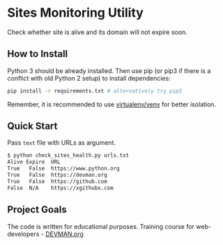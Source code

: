 # Sites Monitoring Utility

Check whether site is alive and its domain will not expire soon.

## How to Install

Python 3 should be already installed. Then use pip (or pip3 if there is a conflict with old Python 2 setup) to install dependencies:

```bash
pip install -r requirements.txt # alternatively try pip3
```

Remember, it is recommended to use [virtualenv/venv](https://devman.org/encyclopedia/pip/pip_virtualenv/) for better isolation.

## Quick Start

Pass `text` file with URLs as argument.

```bash
$ python check_sites_health.py urls.txt
Alive Expire  URL
True   False  https://www.python.org
True   False  https://devman.org
True   False  https://github.com
False  N/A    https://xgithubx.com
```

## Project Goals

The code is written for educational purposes. Training course for web-developers - [DEVMAN.org](https://devman.org)
